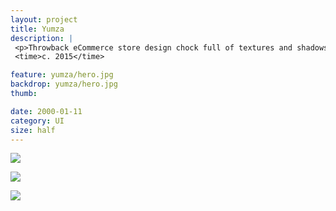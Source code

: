 ```yaml
---
layout: project
title: Yumza
description: |
 <p>Throwback eCommerce store design chock full of textures and shadows.</p>
 <time>c. 2015</time>

feature: yumza/hero.jpg
backdrop: yumza/hero.jpg
thumb:

date: 2000-01-11
category: UI
size: half
---
```


<p class="half"><img src="{{site.project_img_path}}yumza/yz_prod.jpg"></p>
<p class="half"><img src="{{site.project_img_path}}yumza/yz_popin.jpg"></p>
<p class="half"><img src="{{site.project_img_path}}yumza/yz_block.jpg"></p>